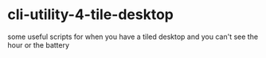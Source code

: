 # cli-utility-4-tile-desktop
some useful scripts for when you have a tiled desktop and you can't see the hour or the battery
